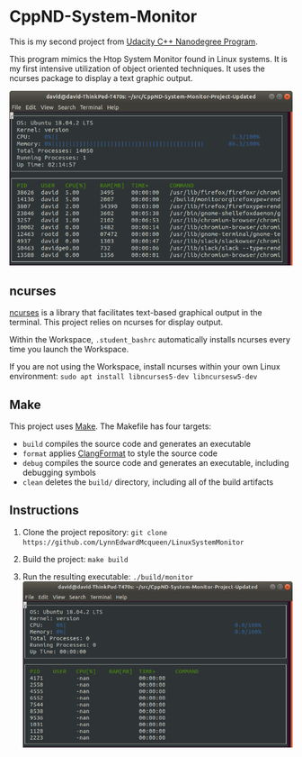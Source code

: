 # CppND-System-Monitor

This is my second project from [Udacity C++ Nanodegree Program](https://www.udacity.com/course/c-plus-plus-nanodegree--nd213). 

This program mimics the Htop System Monitor found in Linux systems.  It is my first intensive utilization of object oriented techniques. It uses the ncurses package to display a text graphic output. 

![System Monitor](images/monitor.png)

## ncurses
[ncurses](https://www.gnu.org/software/ncurses/) is a library that facilitates text-based graphical output in the terminal. This project relies on ncurses for display output.

Within the Workspace, `.student_bashrc` automatically installs ncurses every time you launch the Workspace.

If you are not using the Workspace, install ncurses within your own Linux environment: `sudo apt install libncurses5-dev libncursesw5-dev`

## Make
This project uses [Make](https://www.gnu.org/software/make/). The Makefile has four targets:
* `build` compiles the source code and generates an executable
* `format` applies [ClangFormat](https://clang.llvm.org/docs/ClangFormat.html) to style the source code
* `debug` compiles the source code and generates an executable, including debugging symbols
* `clean` deletes the `build/` directory, including all of the build artifacts

## Instructions

1. Clone the project repository: `git clone https://github.com/LynnEdwardMcqueen/LinuxSystemMonitor`

2. Build the project: `make build`

3. Run the resulting executable: `./build/monitor`
![Starting System Monitor](images/starting_monitor.png)
